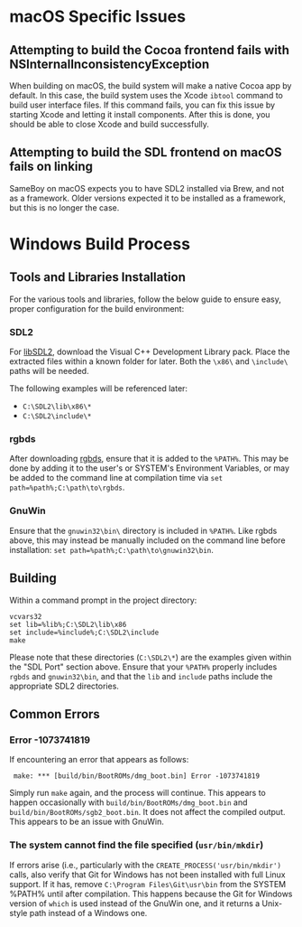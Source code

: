 # macOS Specific Issues
## Attempting to build the Cocoa frontend fails with NSInternalInconsistencyException

When building on macOS, the build system will make a native Cocoa app by default. In this case, the build system uses the Xcode `ibtool` command to build user interface files. If this command fails, you can fix this issue by starting Xcode and letting it install components. After this is done, you should be able to close Xcode and build successfully.

## Attempting to build the SDL frontend on macOS fails on linking

SameBoy on macOS expects you to have SDL2 installed via Brew, and not as a framework. Older versions expected it to be installed as a framework, but this is no longer the case.

# Windows Build Process

## Tools and Libraries Installation

For the various tools and libraries, follow the below guide to ensure easy, proper configuration for the build environment:

### SDL2

For [libSDL2](https://libsdl.org/download-2.0.php), download the Visual C++ Development Library pack. Place the extracted files within a known folder for later. Both the `\x86\` and `\include\` paths will be needed.  

The following examples will be referenced later: 

- `C:\SDL2\lib\x86\*`
- `C:\SDL2\include\*`

### rgbds

After downloading [rgbds](https://github.com/bentley/rgbds/releases/), ensure that it is added to the `%PATH%`. This may be done by adding it to the user's or SYSTEM's Environment Variables, or may be added to the command line at compilation time via `set path=%path%;C:\path\to\rgbds`.  

### GnuWin

Ensure that the `gnuwin32\bin\` directory is included in `%PATH%`. Like rgbds above, this may instead be manually included on the command line before installation: `set path=%path%;C:\path\to\gnuwin32\bin`. 

## Building

Within a command prompt in the project directory:

```
vcvars32
set lib=%lib%;C:\SDL2\lib\x86
set include=%include%;C:\SDL2\include
make
```
Please note that these directories (`C:\SDL2\*`) are the examples given within the "SDL Port" section above. Ensure that your `%PATH%` properly includes `rgbds` and `gnuwin32\bin`, and that the `lib` and `include` paths include the appropriate SDL2 directories.

## Common Errors

### Error -1073741819

If encountering an error that appears as follows:

``` make: *** [build/bin/BootROMs/dmg_boot.bin] Error -1073741819```

Simply run `make` again, and the process will continue. This appears to happen occasionally with `build/bin/BootROMs/dmg_boot.bin` and `build/bin/BootROMs/sgb2_boot.bin`. It does not affect the compiled output. This appears to be an issue with GnuWin.

### The system cannot find the file specified (`usr/bin/mkdir`)

If errors arise (i.e., particularly with the `CREATE_PROCESS('usr/bin/mkdir')` calls, also verify that Git for Windows has not been installed with full Linux support. If it has, remove `C:\Program Files\Git\usr\bin` from the SYSTEM %PATH% until after compilation. This happens because the Git for Windows version of `which` is used instead of the GnuWin one, and it returns a Unix-style path instead of a Windows one.
